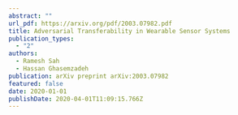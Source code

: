 ```yaml
---
abstract: ""
url_pdf: https://arxiv.org/pdf/2003.07982.pdf
title: Adversarial Transferability in Wearable Sensor Systems
publication_types:
  - "2"
authors:
  - Ramesh Sah
  - Hassan Ghasemzadeh
publication: arXiv preprint arXiv:2003.07982
featured: false
date: 2020-01-01
publishDate: 2020-04-01T11:09:15.766Z
---
```


